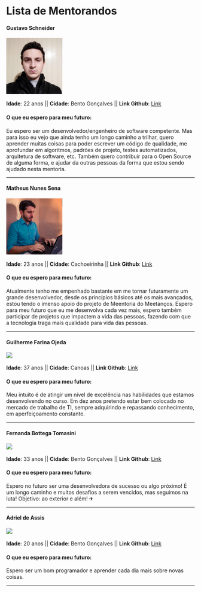 # Lista de Mentorandos

<!--
#### Camilo Cunha de Azevedo
<img src="https://user-images.githubusercontent.com/30880723/133533335-54e85b4b-2e45-480c-9a65-379a1663f12d.png" width="150"/>

**Idade**: 26 anos ||
**Cidade**: Bento Gonçalves ||
**Link Github**: [Link](https://github.com/Camilotk)

#### O que eu espero para meu futuro:
Eu tenho aprendido muito com as mentorias do Meetanços e tem sido muito bom ver como as pessoas que participam do programa estão se desenvolvendo e vendo seus sonhos acontecer. Para meu futuro eu espero conseguir entrar na Área de Pesquisa Acadêmica em Visão Computacional e IA e conseguir futuramente dar aulas de Programação em Universidades.

---
-->

#### Gustavo Schneider
<img src="./imagens/gustavo.jpg" width="150"/>

**Idade**: 22 anos ||
**Cidade**: Bento Gonçalves ||
**Link Github**: [Link](https://github.com/SttavoS)

#### O que eu espero para meu futuro:
Eu espero ser um desenvolvedor/engenheiro de software competente. Mas para isso eu vejo que ainda tenho um longo caminho a trilhar, quero aprender muitas coisas para poder escrever um código de qualidade, me aprofundar em algoritmos, padrões de projeto, testes automatizados, arquitetura de software, etc. Também quero contribuir para o Open Source de alguma forma, e ajudar da outras pessoas da forma que estou sendo ajudado nesta mentoria.

---

#### Matheus Nunes Sena
<img src="./imagens/matheus.jpeg" width="150"/>

**Idade**: 23 anos ||
**Cidade**: Cachoeirinha ||
**Link Github**: [Link](https://github.com/msena98)

#### O que eu espero para meu futuro:
Atualmente tenho me empenhado bastante em me tornar futuramente um grande desenvolvedor, desde os princípios básicos até os mais avançados, estou tendo o imenso apoio do projeto de Meentoria do Meetanços. Espero para meu futuro que eu me desenvolva cada vez mais, espero também participar de projetos que impactem a vida das pessoas, fazendo com que a tecnologia traga mais qualidade para vida das pessoas.

---

#### Guilherme Farina Ojeda
<img src="./imagens/bike.jpg" width="150"/>

**Idade**: 37 anos ||
**Cidade**: Canoas ||
**Link Github**: [Link](https://github.com/bahterista)

#### O que eu espero para meu futuro:
Meu intuito é de atingir um nível de excelência nas habilidades que estamos desenvolvendo no curso. Em dez anos pretendo estar bem colocado no mercado de trabalho de TI, sempre adquirindo e repassando conhecimento, em aperfeiçoamento constante.

---

#### Fernanda Bottega Tomasini
<img src="./imagens/foto.jpg" width="150"/>

**Idade**: 33 anos ||
**Cidade**: Bento Gonçalves ||
**Link Github**: [Link](https://github.com/FerTomasini)

#### O que eu espero para meu futuro:
Espero no futuro ser uma desenvolvedora de sucesso ou algo próximo! É um longo caminho e muitos desafios a serem vencidos, mas seguimos na luta! Objetivo: ao exterior e além! ✈

---

#### Adriel de Assis
<img src="https://scontent.fpoa22-1.fna.fbcdn.net/v/t1.6435-1/p200x200/104434401_1342248015972330_7583891843181843675_n.jpg?_nc_cat=106&ccb=1-5&_nc_sid=7206a8&_nc_eui2=AeH8RngPddZi8n7xBHKBRihS20VQ27LNOuLbRVDbss064pNeMbPQOM2cK8fNXh5G6rTBrNcNcdKlkbjuWLobkqvW&_nc_ohc=VCHxemh4e_cAX8uXDsg&_nc_oc=AQllsINTEGfTYtZdpAwzBg3XkZuI-_le6n4xPXEBsgqwHAh7v6a4HDovCisuvIb54L8&_nc_ht=scontent.fpoa22-1.fna&oh=4502843296cd2100a38da09a85ad5c58&oe=6178B5F6" width="150"/>

**Idade**: 20 anos ||
**Cidade**: Bento Gonçalves ||
**Link Github**: [Link](https://github.com/JustTroll)

#### O que eu espero para meu futuro:
Espero ser um bom programador e aprender cada dia mais sobre novas coisas.

---

